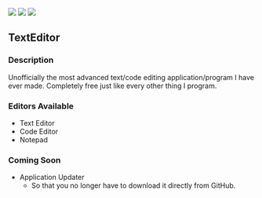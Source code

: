 [![](https://img.shields.io/badge/version-0.3-yellow)](#)
[![](https://img.shields.io/badge/release-stable-informational)](#)
[![](https://img.shields.io/badge/status-working-green)](#)

## TextEditor
### Description
Unofficially the most advanced text/code editing application/program I have ever made. Completely free just like every other thing I program.

### Editors Available
  - Text Editor
  - Code Editor
  - Notepad

### Coming Soon
  - Application Updater
    - So that you no longer have to download it directly from GitHub.
